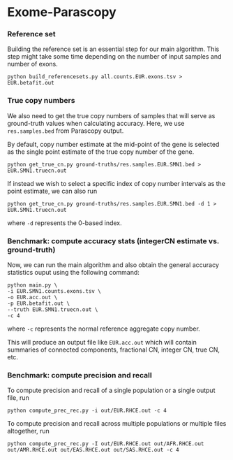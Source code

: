 # Exome-Parascopy



### Reference set
Building the reference set is an essential step for our main algorithm. This step might take some time depending on the number of input samples and number of exons.
```
python build_referencesets.py all.counts.EUR.exons.tsv > EUR.betafit.out
```

### True copy numbers 
We also need to get the true copy numbers of samples that will serve as ground-truth values when calculating accuracy. Here, we use `res.samples.bed` from Parascopy output.

By default, copy number estimate at the mid-point of the gene is selected as the single point estimate of the true copy number of the gene.
```
python get_true_cn.py ground-truths/res.samples.EUR.SMN1.bed > EUR.SMN1.truecn.out
```

If instead we wish to select a specific index of copy number intervals as the point estimate, we can also run 
```
python get_true_cn.py ground-truths/res.samples.EUR.SMN1.bed -d 1 > EUR.SMN1.truecn.out
```
where `-d` represents the 0-based index.

### Benchmark: compute accuracy stats (integerCN estimate vs. ground-truth)

Now, we can run the main algorithm and also obtain the general accuracy statistics ouput using the following command:
```
python main.py \
-i EUR.SMN1.counts.exons.tsv \
-o EUR.acc.out \
-p EUR.betafit.out \
--truth EUR.SMN1.truecn.out \
-c 4
```
where `-c` represents the normal reference aggregate copy number. 

This will produce an output file like `EUR.acc.out` which will contain summaries of connected components, fractional CN, integer CN, true CN, etc. 

### Benchmark: compute precision and recall

To compute precision and recall of a single population or a single output file, run
```
python compute_prec_rec.py -i out/EUR.RHCE.out -c 4
```

To compute precision and recall across multiple populations or multiple files altogether, run
```
python compute_prec_rec.py -I out/EUR.RHCE.out out/AFR.RHCE.out out/AMR.RHCE.out out/EAS.RHCE.out out/SAS.RHCE.out -c 4
```
